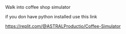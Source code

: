 Walk into coffee shop simulator


if you don have python installed use this link

https://replit.com/@ASTRALProductio/Coffee-Simulator
